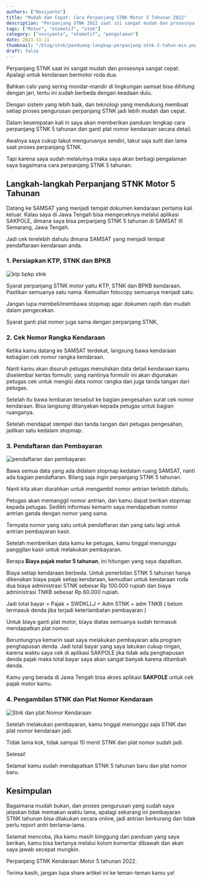 ```yaml
---
authors: ["Noviyanto"]
title: "Mudah dan Cepat: Cara Perpanjang STNK Motor 5 Tahunan 2022"
description: "Perpanjang STNK 2022 saat ini sangat mudah dan prosesnya sangat cepat. Apalagi untuk kendaraan bermotor roda dua. Bahkan calo yang sering mondar-mandir di lingkungan samsat bisa dihitung dengan jari, tentu ini sudah berbeda dengan keadaan dulu. Dengan sistem yang lebih baik, dan teknologi yang mendukung membuat setiap proses pengurusan perpanjang STNK jadi lebih mudah dan cepat. "
tags: ["Motor", "otomotif", "stnk"]
category: ["noviyanto", "otomotif", "pengalaman"]
date: 2021-11-11
thumbnail: "/blog/stnk/panduang-lengkap-perpanjang-stnk-5-tahun-min.png"
draft: false
---
```


Perpanjang STNK saat ini sangat mudah dan prosesnya sangat cepat. Apalagi untuk kendaraan bermotor roda dua.

Bahkan calo yang sering mondar-mandir di lingkungan samsat bisa dihitung dengan jari, tentu ini sudah berbeda dengan keadaan dulu.

Dengan sistem yang lebih baik, dan teknologi yang mendukung membuat setiap proses pengurusan perpanjang STNK jadi lebih mudah dan cepat.

Dalam kesempatan kali in saya akan memberikan panduan lengkap cara perpanjang STNK 5 tahunan dan ganti plat nomor kendaraan secara detail.

Awalnya saya cukup takut mengurusnya sendiri, takut saja sulit dan lama saat proses perpanjang STNK.

Tapi karena saya sudah melaluinya maka saya akan berbagi pengalaman saya bagaimana cara perpanjang STNK 5 tahunan.

## Langkah-langkah Perpanjang STNK Motor 5 Tahunan

Datang ke SAMSAT yang menjadi tempat dokumen kendaraan pertama kali keluar. Kalau saya di Jawa Tengah bisa mengeceknya melalui aplikasi SAKPOLE, dimana saya bisa perpanjang STNK 5 tahunan di SAMSAT III Semarang, Jawa Tengah.

Jadi cek terelebih dahulu dimana SAMSAT yang menjadi tempat pendaftaraan kendaraan anda.

### 1. Persiapkan KTP, STNK dan BPKB

![ktp bpkp stnk](/blog/stnk/ktp-bpkb-stnk-min-1024x576.jpg.webp)

Syarat perpanjang STNK motor yaitu KTP, STNK dan BPKB kendaraan. Pastikan semuanya satu nama. Kemudian fotocopy semuanya menjadi satu.

Jangan lupa membeli/membawa stopmap agar dokumen rapih dan mudah dalam pengecekan.

Syarat ganti plat nomor juga sama dengan perpanjang STNK,

### 2. Cek Nomor Rangka Kendaraan

Ketika kamu datang ke SAMSAT terdekat, langsung bawa kendaraan kebagian cek nomor rangka kendaraan.

Nanti kamu akan disuruh petugas menuliskan data detail kendaraan kamu diselembar kertas formulir, yang nantinya formulir ini akan digunakan petugas cek untuk mengisi data nomor rangka dan juga tanda tangan dari petugas.

Setelah itu bawa lembaran tersebut ke bagian pengesahan surat cek nomor kendaraan. Bisa langsung ditanyakan kepada petugas untuk bagian ruanganya.

Setelah mendapat stempel dan tanda tangan dari petugas pengesahan, jadikan satu kedalam stopmap.

### 3. Pendaftaran dan Pembayaran

![pendaftaran dan pembayaran](/blog/stnk/pendaftaran-dan-pembayaran-min-1024x576.jpg.webp)

Bawa semua data yang ada didalam stopmap kedalam ruang SAMSAT, nanti ada bagian pendaftaran. Bilang saja ingin perpanjang STNK 5 tahunan.

Nanti kita akan diarahkan untuk mengambil nomor antrian terlebih dahulu.

Petugas akan memanggil nomor antrian, dan kamu dapat berikan stopmap kepada petugas. Sedikti informasi kemarin saya mendapatkan nomor antrian ganda dengan nomor yang sama.

Ternyata nomor yang satu untuk pendaftaran dan yang satu lagi untuk antrian pembayaran kasir.

Setelah memberikan data kamu ke petugas, kamu tinggal menunggu panggilan kasir untuk melakukan pembayaran.

Berapa **Biaya pajak motor 5 tahunan**, ini hitungan yang saya dapatkan.

Biaya setiap kendaraan berbeda. Untuk penerbitan STNK 5 tahunan hanya dikenakan biaya pajak setiap kendaraan, kemudian untuk kendaraan roda dua biaya administrasi STNK sebesar Rp 100.000 rupiah dan biaya administrasi TNKB sebesar Rp 60.000 rupiah.

Jadi total bayar = Pajak + SWDKLLJ + Adm STNK + adm TNKB ( belum termasuk denda jika terjadi keterlambatan pembayaran )

Untuk biaya ganti plat motor, biaya diatas semuanya sudah termasuk mendapatkan plat nomor.

Beruntungnya kemarin saat saya melakukan pembayaran ada program penghapusan denda. Jadi total bayar yang saya lakukan cukup ringan, karena waktu saya cek di aplikasi SAKPOLE jika tidak ada penghapusan denda pajak maka total bayar saya akan sangat banyak karena ditambah denda.

Kamu yang berada di Jawa Tengah bisa akses aplikasi **SAKPOLE** untuk cek pajak motor kamu.

### 4. Pengambilan STNK dan Plat Nomor Kendaraan

![Stnk dan plat Nomor Kendaraan](/blog/stnk/STNK-DAN-PLAT-NOMOR-BARU-5-TAHUNAN-min-1024x576.jpg.webp)

Setelah melakukan pembayaran, kamu tinggal menunggu saja STNK dan plat nomor kendaraan jadi.

Tidak lama kok, tidak sampai 10 menit STNK dan plat nomor sudah jadi.

Selesai!

Selamat kamu sudah mendapatkan STNK 5 tahunan baru dan plat nomor baru.

## Kesimpulan

Bagaimana mudah bukan, dan proses pengurusan yang sudah saya jelaskan tidak memakan waktu lama, apalagi sekarang ini pembayaran STNK tahunan bisa dilakukan secara online, jadi antrian berkurang dan tidak perlu report antri berlama-lama.

Selamat mencoba, jika kamu masih binggung dari panduan yang saya berikan, kamu bisa bertanya melalui kolom komentar dibawah dan akan saya jawab secepat mungkin.

Perpanjang STNK Kendaraan Motor 5 tahunan 2022.

Terima kasih, jangan lupa share artikel ini ke teman-teman kamu ya!
